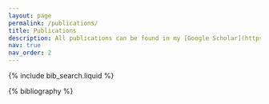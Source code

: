 ```yaml
---
layout: page
permalink: /publications/
title: Publications
description: All publications can be found in my [Google Scholar](https://scholar.google.co.uk/citations?hl=en&user=wZ2GlecAAAAJ&view_op=list_works&sortby=pubdate).
nav: true
nav_order: 2
---
```


<!-- _pages/publications.md -->

<!-- Bibsearch Feature -->

{% include bib_search.liquid %}

<div class="publications">

{% bibliography %}

</div>

